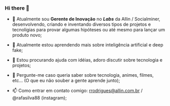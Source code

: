 ### Hi there 👋

- 🔭 Atualmente sou **Gerente de Inovação** no ***Labs*** da Allin / Socialminer, desenvolvendo, criando e inventando diversos tipos de projetos e tecnoligias para provar algumas hipóteses ou até mesmo para lançar um produto novo;

- 🌱 Atualmente estou aprendendo mais sobre inteligência artificial e deep fake;

- 🤔 Estou procurando ajuda com idéias, adoro discutir sobre tecnologia e projetos;

- 💬 Pergunte-me caso queria saber sobre tecnologia, animes, filmes, etc... (O que eu não souber a gente aprende junto);

- 📫 Como entrar em contato comigo: rrodrigues@allin.com.br / @rafasilva88 (instagram);

